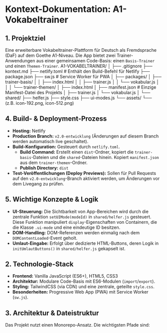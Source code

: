 # Kontext-Dokumentation: A1-Vokabeltrainer

## 1. Projektziel

Eine erweiterbare Vokabeltrainer-Plattform für Deutsch als Fremdsprache (DaF) auf dem Goethe A1-Niveau. Die App bietet zwei Trainer-Anwendungen aus einer gemeinsamen Code-Basis: einen `Basis-Trainer` und einen `Themen-Trainer`. A1-VOKABELTRAINER/
│
├── .gitignore
├── kontext.md
├── netlify.toml        # Enthält den Build-Befehl für Netlify
├── package.json
├── sw.js               # Service Worker für PWA
│
├── packages/
│   ├── trainer-basis/
│   │   ├── index.html
│   │   ├── trainer.js
│   │   └── vokabular.js
│   │
│   └── trainer-themen/
│       ├── index.html
│       ├── manifest.json   # Einzige Manifest-Datei des Projekts
│       ├── trainer.js
│       └── vokabular.js
│
└── shared/
├── helfer.js
├── style.css
├── ui-modes.js
└── assets/
└── (z.B. icon-192.png, icon-512.png)

## 4. Build- & Deployment-Prozess

- **Hosting:** Netlify
- **Production Branch:** `v2.0-entwicklung` (Änderungen auf diesem Branch werden automatisch live geschaltet).
- **Build-Konfiguration:** Gesteuert durch `netlify.toml`.
  - **Build Command:** Erstellt einen `dist`-Ordner, kopiert die `trainer-basis`-Dateien und die `shared`-Dateien hinein. Kopiert `manifest.json` aus dem `trainer-themen`-Ordner.
  - **Publish Directory:** `dist`
- **Test-Veröffentlichungen (Deploy Previews):** Sollen für Pull Requests auf den `v2.0-entwicklung`-Branch aktiviert werden, um Änderungen vor dem Livegang zu prüfen.

## 5. Wichtige Konzepte & Logik

- **UI-Steuerung:** Die Sichtbarkeit von App-Bereichen wird durch die zentrale Funktion `setUIMode(modeId)` in `shared/helfer.js` gesteuert. Diese Funktion manipuliert `display`-Eigenschaften von Containern, die die Klasse `.ui-mode` und eine eindeutige ID besitzen.
- **DOM-Handling:** DOM-Referenzen werden einmalig nach dem `DOMContentLoaded`-Event geholt.
- **Umlaut-Eingabe:** Erfolgt über dedizierte HTML-Buttons, deren Logik in `initUmlautButtons()` in `shared/helfer.js` gekapselt ist.


## 2. Technologie-Stack

- **Frontend:** Vanilla JavaScript (ES6+), HTML5, CSS3
- **Architektur:** Modulare Code-Basis mit ES6-Modulen (`import`/`export`).
- **Styling:** TailwindCSS (via CDN) und eine zentrale, geteilte `style.css`.
- **Besonderheiten:** Progressive Web App (PWA) mit Service Worker (`sw.js`).

## 3. Architektur & Dateistruktur

Das Projekt nutzt einen Monorepo-Ansatz. Die wichtigsten Pfade sind: